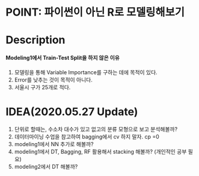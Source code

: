 # POINT: 파이썬이 아닌 R로 모델링해보기

# Description
#### Modeling1에서 Train-Test Split을 하지 않은 이유
1) 모델링을 통해 Variable Importance를 구하는 데에 목적이 있다.
2) Error를 낮추는 것이 목적이 아니다.
3) 서울시 구가 25개로 적다.

# IDEA(2020.05.27 Update)
1. 단위로 할때는, 수소차 대수가 있고 없고의 분류 모형으로 보고 분석해볼까?
2. 데이터마이닝 수업을 참고하여 bagging에서 cv 하지 말자. cp =0
3. modeling1에서 NN 추가로 해볼까?
4. modeling1에서 DT, Bagging, RF 활용해서 stacking 해볼까? (개인적인 공부 필요)
5. modeling2에서 DT 해볼까?
